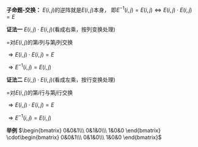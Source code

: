 **子命题-交换：**
$E(i,j)$的逆阵就是$E(i,j)$本身，
即$E^{-1}(i,j)=E(i,j)\Leftrightarrow E(i,j)\cdot E(i,j)=E$

**证法一**
$E(i,j)\cdot E(i,j)$(看成右乘，按列变换处理)

$=$对$E(i,j)$的第$i$列与第$j$列交换

$\Rightarrow E(i,j)\cdot E(i,j)= E$

$\Rightarrow E^{-1}(i,j)=E(i,j)$

**证法二**
$E(i,j)\cdot E(i,j)$(看成左乘，按行变换处理)

$=$对$E(i,j)$的第$i$行与第$j$行交换

$\Rightarrow E(i,j)\cdot E(i,j)= E$

$\Rightarrow E^{-1}(i,j)=E(i,j)$

**举例**
$\begin{bmatrix}
0&0&1\\\ 
0&1&0\\\ 
1&0&0
\end{bmatrix}
\cdot\begin{bmatrix}
0&0&1\\\ 
0&1&0\\\ 
1&0&0
\end{bmatrix}$